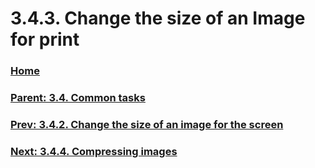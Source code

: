 # 3.4.3. Change the size of an Image for print

### [Home](./00-home.md)
### [Parent: 3.4. Common tasks](./03-04-00-common-tasks.md)
### [Prev: 3.4.2. Change the size of an image for the screen](./03-04-02-change-the-size-of-an-image-for-the-screen.md)
### [Next: 3.4.4. Compressing images](./03-04-04-compressing-images.md)
